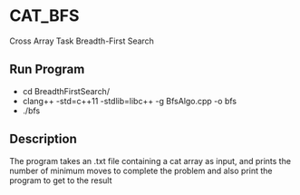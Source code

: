 # CAT_BFS
Cross Array Task Breadth-First Search

## Run Program
* cd BreadthFirstSearch/
* clang++ -std=c++11 -stdlib=libc++ -g BfsAlgo.cpp -o bfs
* ./bfs

## Description
The program takes an .txt file containing a cat array as input, and prints the number of minimum moves to complete the problem and also print the program to get to the result

